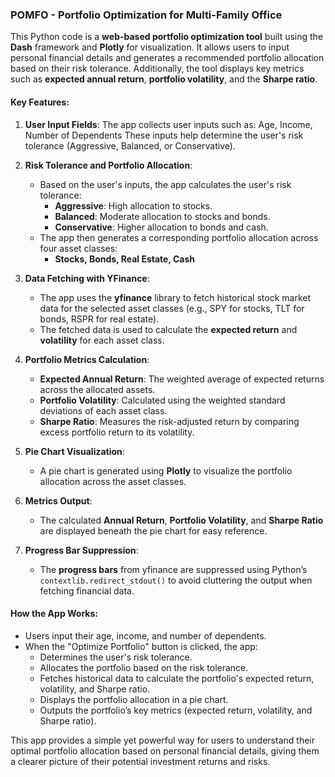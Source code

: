 ### POMFO - Portfolio Optimization for Multi-Family Office

This Python code is a **web-based portfolio optimization tool** built using the **Dash** framework and **Plotly** for visualization. It allows users to input personal financial details and generates a recommended portfolio allocation based on their risk tolerance. Additionally, the tool displays key metrics such as **expected annual return**, **portfolio volatility**, and the **Sharpe ratio**.

#### Key Features:
1. **User Input Fields**:
   The app collects user inputs such as: Age, Income, Number of Dependents
   These inputs help determine the user's risk tolerance (Aggressive, Balanced, or Conservative).

2. **Risk Tolerance and Portfolio Allocation**:
   - Based on the user's inputs, the app calculates the user's risk tolerance:
     - **Aggressive**: High allocation to stocks.
     - **Balanced**: Moderate allocation to stocks and bonds.
     - **Conservative**: Higher allocation to bonds and cash.
   - The app then generates a corresponding portfolio allocation across four asset classes:
     - **Stocks, Bonds, Real Estate, Cash**

3. **Data Fetching with YFinance**:
   - The app uses the **yfinance** library to fetch historical stock market data for the selected asset classes (e.g., SPY for stocks, TLT for bonds, RSPR for real estate).
   - The fetched data is used to calculate the **expected return** and **volatility** for each asset class.

4. **Portfolio Metrics Calculation**:
   - **Expected Annual Return**: The weighted average of expected returns across the allocated assets.
   - **Portfolio Volatility**: Calculated using the weighted standard deviations of each asset class.
   - **Sharpe Ratio**: Measures the risk-adjusted return by comparing excess portfolio return to its volatility.

5. **Pie Chart Visualization**:
   - A pie chart is generated using **Plotly** to visualize the portfolio allocation across the asset classes.

6. **Metrics Output**:
   - The calculated **Annual Return**, **Portfolio Volatility**, and **Sharpe Ratio** are displayed beneath the pie chart for easy reference.

7. **Progress Bar Suppression**:
   - The **progress bars** from yfinance are suppressed using Python’s `contextlib.redirect_stdout()` to avoid cluttering the output when fetching financial data.

#### How the App Works:
- Users input their age, income, and number of dependents.
- When the "Optimize Portfolio" button is clicked, the app:
   - Determines the user's risk tolerance.
   - Allocates the portfolio based on the risk tolerance.
   - Fetches historical data to calculate the portfolio's expected return, volatility, and Sharpe ratio.
   - Displays the portfolio allocation in a pie chart.
   - Outputs the portfolio’s key metrics (expected return, volatility, and Sharpe ratio).

This app provides a simple yet powerful way for users to understand their optimal portfolio allocation based on personal financial details, giving them a clearer picture of their potential investment returns and risks.
